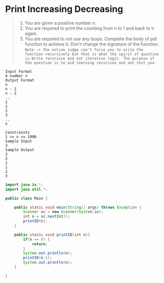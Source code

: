 # Print Increasing Decreasing

> 1. You are given a positive number n. 
> 2. You are required to print the counting from n to 1 and back to n again.
> 3. You are required to not use any loops. Complete the body of pdi function to achieve it. Don't change the signature of the function.
`Note -> The online judge can't force you to write the function recursively but that is what the spirit of question is.Write recursive and not iterative logic. The purpose of the question is to aid learning recursion and not test you.`
```
Input Format
A number n
Output Format
n
n - 1
n - 2
..
1
1
2
3
..
n

Constraints
1 <= n <= 1000
Sample Input
3
Sample Output
3
2
1
1
2
3
```


```java
import java.io.*;
import java.util.*;

public class Main {

    public static void main(String[] args) throws Exception {
        Scanner sc = new Scanner(System.in);
        int n = sc.nextInt();
        printID(n);
    }

    public static void printID(int n){
        if(n == 0) {
            return;
        }
        System.out.println(n);
        printID(n-1);
        System.out.println(n);
    }

}
```